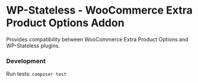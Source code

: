 # WP-Stateless - WooCommerce Extra Product Options Addon

Provides compatibility between WooCommerce Extra Product Options and WP-Stateless plugins.

### Development

Run tests: `composer test`

